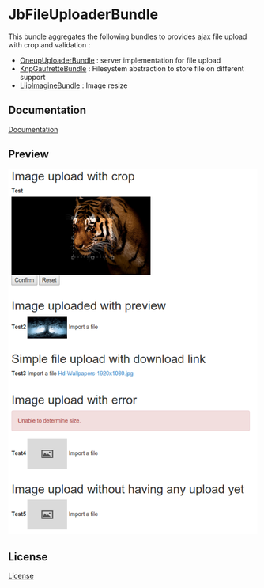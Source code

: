 JbFileUploaderBundle
====================

This bundle aggregates the following bundles to provides ajax file upload with crop and validation :
* [OneupUploaderBundle](https://github.com/1up-lab/OneupUploaderBundle) : server implementation for file upload
* [KnpGaufretteBundle](https://github.com/KnpLabs/KnpGaufretteBundle) : Filesystem abstraction to store file on different support
* [LiipImagineBundle](https://github.com/liip/LiipImagineBundle) : Image resize

Documentation
-------------

[Documentation](https://github.com/jbouzekri/FileUploaderBundle/tree/master/Resources/doc/index.md)

Preview
-------

![Preview FileUploaderBundle](Resources/doc/img/screenshots.png?raw=true)

License
-------

[License](https://github.com/jbouzekri/FileUploaderBundle/blob/master/LICENSE)
